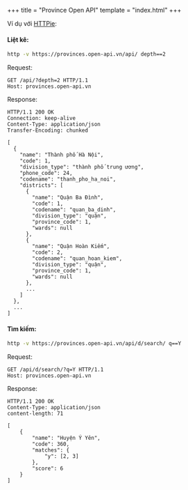 +++
title = "Province Open API"
template = "index.html"
+++

Ví dụ với [HTTPie](https://httpie.io/):

#### Liệt kê:

```sh
http -v https://provinces.open-api.vn/api/ depth==2
```

Request:

```http
GET /api/?depth=2 HTTP/1.1
Host: provinces.open-api.vn
```

Response:

```http
HTTP/1.1 200 OK
Connection: keep-alive
Content-Type: application/json
Transfer-Encoding: chunked

[
  {
    "name": "Thành phố Hà Nội",
    "code": 1,
    "division_type": "thành phố trung ương",
    "phone_code": 24,
    "codename": "thanh_pho_ha_noi",
    "districts": [
      {
        "name": "Quận Ba Đình",
        "code": 1,
        "codename": "quan_ba_dinh",
        "division_type": "quận",
        "province_code": 1,
        "wards": null
      },
      {
        "name": "Quận Hoàn Kiếm",
        "code": 2,
        "codename": "quan_hoan_kiem",
        "division_type": "quận",
        "province_code": 1,
        "wards": null
      },
      ...
    ]
  },
  ...
]
```

#### Tìm kiếm:

```sh
http -v https://provinces.open-api.vn/api/d/search/ q==Y
```

Request:

```http
GET /api/d/search/?q=Y HTTP/1.1
Host: provinces.open-api.vn
```

Response:

```http
HTTP/1.1 200 OK
Content-Type: application/json
content-length: 71

[
    {
        "name": "Huyện Ý Yên",
        "code": 360,
        "matches": {
            "y": [2, 3]
        },
        "score": 6
    }
]
```
